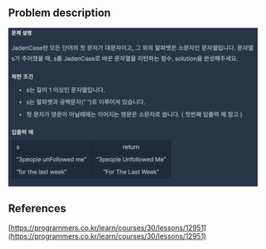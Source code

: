 ## Problem description
![Problem description](./Problem-12951.png)

## References
[https://programmers.co.kr/learn/courses/30/lessons/12951](https://programmers.co.kr/learn/courses/30/lessons/12951)
